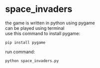 # space_invaders
the game is written in python using pygame\
can be played using terminal\
use this command to install pygame:
```
pip install pygame
```
run command: 
```
python space_invaders.py
```
